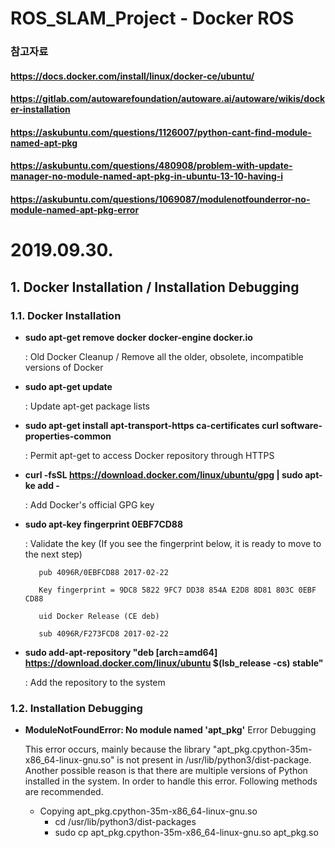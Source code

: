 # ROS_SLAM_Project - Docker ROS

### 참고자료
#### https://docs.docker.com/install/linux/docker-ce/ubuntu/
#### https://gitlab.com/autowarefoundation/autoware.ai/autoware/wikis/docker-installation
#### https://askubuntu.com/questions/1126007/python-cant-find-module-named-apt-pkg
#### https://askubuntu.com/questions/480908/problem-with-update-manager-no-module-named-apt-pkg-in-ubuntu-13-10-having-i
#### https://askubuntu.com/questions/1069087/modulenotfounderror-no-module-named-apt-pkg-error

# 2019.09.30.
## 1. Docker Installation / Installation Debugging
### 1.1. Docker Installation
- **sudo apt-get remove docker docker-engine docker.io**
  
  : Old Docker Cleanup / Remove all the older, obsolete, incompatible versions of Docker
- **sudo apt-get update**
  
  : Update apt-get package lists
         
- **sudo apt-get install apt-transport-https ca-certificates curl software-properties-common** 

  : Permit apt-get to access Docker repository through HTTPS
         
- **curl -fsSL https://download.docker.com/linux/ubuntu/gpg | sudo apt-ke add -**

  : Add Docker's official GPG key
         
- **sudo apt-key fingerprint 0EBF7CD88**

  : Validate the key (If you see the fingerprint below, it is ready to move to the next step)

         pub 4096R/0EBFCD88 2017-02-22

         Key fingerprint = 9DC8 5822 9FC7 DD38 854A E2D8 8D81 803C 0EBF CD88

         uid Docker Release (CE deb)

         sub 4096R/F273FCD8 2017-02-22

- **sudo add-apt-repository "deb [arch=amd64] https://download.docker.com/linux/ubuntu $(lsb_release -cs) stable"**

  : Add the repository to the system

### 1.2. Installation Debugging

- **ModuleNotFoundError: No module named 'apt_pkg'** Error Debugging

  This error occurs, mainly because the library "apt_pkg.cpython-35m-x86_64-linux-gnu.so" is not present in /usr/lib/python3/dist-package. Another possible reason is that there are multiple versions of Python installed in the system. In order to handle this error. Following methods are recommended.

   - Copying apt_pkg.cpython-35m-x86_64-linux-gnu.so
      - cd /usr/lib/python3/dist-packages
      - sudo cp apt_pkg.cpython-35m-x86_64-linux-gnu.so apt_pkg.so
